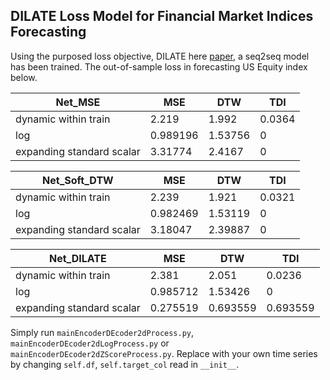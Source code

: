 ## DILATE Loss Model for Financial Market Indices Forecasting
Using the purposed loss objective, DILATE here [paper](https://papers.nips.cc/paper/8672-shape-and-time-distortion-loss-for-training-deep-time-series-forecasting-models), a seq2seq model has been trained. The out-of-sample loss in forecasting US Equity index below.


| Net_MSE                   |      MSE |     DTW |    TDI |
|---------------------------|----------|---------|--------|
| dynamic within train      | 2.219    | 1.992   | 0.0364 |
| log                       | 0.989196 | 1.53756 | 0      |
| expanding standard scalar | 3.31774  | 2.4167  | 0      |

| Net_Soft_DTW              |      MSE |     DTW |    TDI |
|---------------------------|----------|---------|--------|
| dynamic within train      | 2.239    | 1.921   | 0.0321 |
| log                       | 0.982469 | 1.53119 | 0      |
| expanding standard scalar | 3.18047  | 2.39887 | 0      |

| Net_DILATE                |      MSE |      DTW |      TDI |
|---------------------------|----------|----------|----------|
| dynamic within train      | 2.381    | 2.051    | 0.0236   |
| log                       | 0.985712 | 1.53426  | 0        |
| expanding standard scalar | 0.275519 | 0.693559 | 0.693559 |


Simply run `mainEncoderDEcoder2dProcess.py`, `mainEncoderDEcoder2dLogProcess.py` or `mainEncoderDEcoder2dZScoreProcess.py`. Replace with your own time series by changing `self.df`, `self.target_col` read in `__init__`. 
